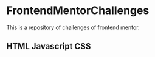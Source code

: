 # FrontendMentorChallenges
This is a repository of challenges of frontend mentor.
## HTML Javascript CSS
